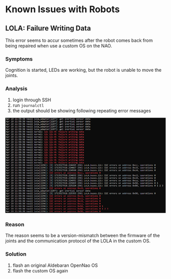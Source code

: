 # Known Issues with Robots 

## LOLA: Failure Writing Data

This error seems to accur sometimes after the robot comes back from being repaired when use a custom OS on the NAO.

### Symptoms
Cognition is started, LEDs are working, but the robot is unable to move the joints.

### Analysis
1. login through SSH
2. run `journalctl`
3. the output should be showing following repeating error messages 

![terminal output](./img/output.png)

### Reason

The reason seems to be a version-mismatch between the firmware of the joints and the communication protocol of the LOLA in the custom OS.

### Solution

1. flash an original Aldebaran OpenNao OS
2. flash the custom OS again



 